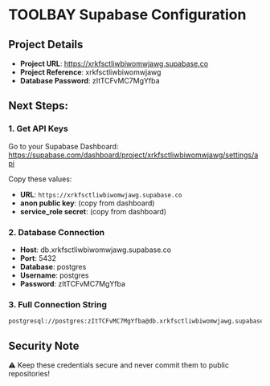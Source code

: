 # TOOLBAY Supabase Configuration

## Project Details
- **Project URL**: https://xrkfsctliwbiwomwjawg.supabase.co
- **Project Reference**: xrkfsctliwbiwomwjawg
- **Database Password**: zItTCFvMC7MgYfba

## Next Steps:

### 1. Get API Keys
Go to your Supabase Dashboard:
https://supabase.com/dashboard/project/xrkfsctliwbiwomwjawg/settings/api

Copy these values:
- **URL**: `https://xrkfsctliwbiwomwjawg.supabase.co`
- **anon public key**: (copy from dashboard)
- **service_role secret**: (copy from dashboard)

### 2. Database Connection
- **Host**: db.xrkfsctliwbiwomwjawg.supabase.co
- **Port**: 5432
- **Database**: postgres
- **Username**: postgres
- **Password**: zItTCFvMC7MgYfba

### 3. Full Connection String
```
postgresql://postgres:zItTCFvMC7MgYfba@db.xrkfsctliwbiwomwjawg.supabase.co:5432/postgres
```

## Security Note
⚠️ Keep these credentials secure and never commit them to public repositories!